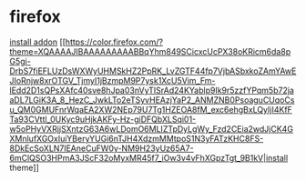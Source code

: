 # firefox
[install addon](https://color.firefox.com/?theme=XQAAAAJIBAAAAAAAAABBqYhm849SCicxcUcPX38oKRicm6da8pG5gi-DrbS7fiEFLUzDsWXWyUHMSkHZ2PpRK_LvZGTF44fp7VjbASbxkoZAmYAwEJIoRnjw8xrOTGV_TjmyI1jBzmpM9P7ysk1XcU5Vim_Fm-lEdd2D1sQPsXAfc40sve8hJpa03nVyTISrAd24KYablp9Ik9r5zzfYPqm5b72jaaDL7LGiK3A_8_HezC_JwkLTo2eTSyvHEAzjYaP2_ANMZNB0PsoaguCUqoCsu_QM0GMUFnrWqaEA2XW2NEp79U7Tg1HZEOA8fM_exc6ehgBxLQyIjI4KfFTa93CVttl_0UKyc9uHjkAKFy-Hz-giDFQbXLSqi01-w5oPHyVXRjjSXntzG63A6wLDomO6MLIZTpDyLgWy_Fzd2CEia2wdJjCK4GXMnlufXGOxIuiYBeryYUGi6nTJH4XdzmMMtpoS1N3yFATzKHC8FS-8DkEcSoXLN7lEAneCuFW0y-NM9H23yUz65A7-6mClQSO3HPmA3JScF32oMyxMR45f7_iOw3v4vFhXGpzTgt_9B1kV)
[[https://color.firefox.com/?theme=XQAAAAJIBAAAAAAAAABBqYhm849SCicxcUcPX38oKRicm6da8pG5gi-DrbS7fiEFLUzDsWXWyUHMSkHZ2PpRK_LvZGTF44fp7VjbASbxkoZAmYAwEJIoRnjw8xrOTGV_TjmyI1jBzmpM9P7ysk1XcU5Vim_Fm-lEdd2D1sQPsXAfc40sve8hJpa03nVyTISrAd24KYablp9Ik9r5zzfYPqm5b72jaaDL7LGiK3A_8_HezC_JwkLTo2eTSyvHEAzjYaP2_ANMZNB0PsoaguCUqoCsu_QM0GMUFnrWqaEA2XW2NEp79U7Tg1HZEOA8fM_exc6ehgBxLQyIjI4KfFTa93CVttl_0UKyc9uHjkAKFy-Hz-giDFQbXLSqi01-w5oPHyVXRjjSXntzG63A6wLDomO6MLIZTpDyLgWy_Fzd2CEia2wdJjCK4GXMnlufXGOxIuiYBeryYUGi6nTJH4XdzmMMtpoS1N3yFATzKHC8FS-8DkEcSoXLN7lEAneCuFW0y-NM9H23yUz65A7-6mClQSO3HPmA3JScF32oMyxMR45f7_iOw3v4vFhXGpzTgt_9B1kV|install theme]]
